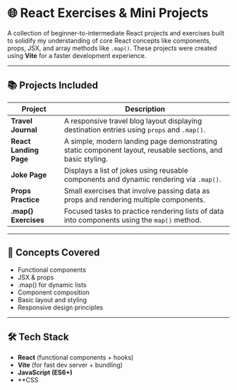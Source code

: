 # 🌐 React Exercises & Mini Projects

A collection of beginner-to-intermediate React projects and exercises built to solidify my understanding of core React concepts like components, props, JSX, and array methods like `.map()`. These projects were created using **Vite** for a faster development experience.

---

## 📚 Projects Included

| Project             | Description |
|----------------------|-------------|
| **Travel Journal**   | A responsive travel blog layout displaying destination entries using `props` and `.map()`. |
| **React Landing Page** | A simple, modern landing page demonstrating static component layout, reusable sections, and basic styling. |
| **Joke Page**        | Displays a list of jokes using reusable components and dynamic rendering via `.map()`. |
| **Props Practice**   | Small exercises that involve passing data as props and rendering multiple components. |
| **.map() Exercises** | Focused tasks to practice rendering lists of data into components using the `map()` method. |

---

## 🧠 Concepts Covered

- Functional components
- JSX & props
- .map() for dynamic lists
- Component composition
- Basic layout and styling
- Responsive design principles

---

## 🛠️ Tech Stack

- **React** (functional components + hooks)
- **Vite** (for fast dev server + bundling)
- **JavaScript (ES6+)**
- **CSS 
